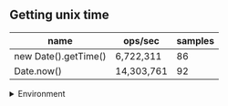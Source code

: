 ## Getting unix time

|name|ops/sec|samples|
|-|-|-|
|new Date().getTime()|6,722,311|86|
|Date.now()|14,303,761|92|


<details>
<summary>Environment</summary>

* __Machine:__ linux x64 | 2 vCPUs | 6.8GB Mem
* __Run:__ Sat Oct 21 2023 14:16:57 GMT+0000 (Coordinated Universal Time)
</details>

<!--
{"environment":{"platform":"linux","arch":"x64","cpus":2,"totalMemory":6.759746551513672},"benchmarks":[{"name":"new Date().getTime()","opsSec":6722310.676355465,"samples":6},{"name":"Date.now()","opsSec":14303760.729479246,"samples":5}]}-->
